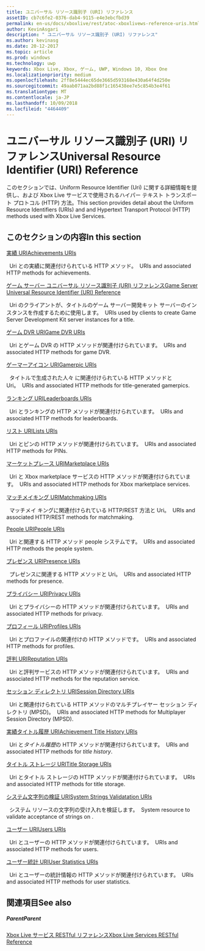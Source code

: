 ```yaml
---
title: ユニバーサル リソース識別子 (URI) リファレンス
assetID: cb7c6fe2-0376-dab4-9115-e4e3ebcfbd39
permalink: en-us/docs/xboxlive/rest/atoc-xboxlivews-reference-uris.html
author: KevinAsgari
description: " ユニバーサル リソース識別子 (URI) リファレンス"
ms.author: kevinasg
ms.date: 20-12-2017
ms.topic: article
ms.prod: windows
ms.technology: uwp
keywords: Xbox Live, Xbox, ゲーム, UWP, Windows 10, Xbox One
ms.localizationpriority: medium
ms.openlocfilehash: 2ff8e5444ec65de3665d593168e430a64f4d250e
ms.sourcegitcommit: 49aab071aa2bd88f1c165438ee7e5c854b3e4f61
ms.translationtype: MT
ms.contentlocale: ja-JP
ms.lasthandoff: 10/09/2018
ms.locfileid: "4464409"
---
```

# <a name="universal-resource-identifier-uri-reference"></a><span data-ttu-id="ccb9d-104">ユニバーサル リソース識別子 (URI) リファレンス</span><span class="sxs-lookup"><span data-stu-id="ccb9d-104">Universal Resource Identifier (URI) Reference</span></span>

<span data-ttu-id="ccb9d-105">このセクションでは、Uniform Resource Identifier (Uri) に関する詳細情報を提供し、および Xbox Live サービスで使用されるハイパー テキスト トランスポート プロトコル (HTTP) 方法。</span><span class="sxs-lookup"><span data-stu-id="ccb9d-105">This section provides detail about the Uniform Resource Identifiers (URIs) and and Hypertext Transport Protocol (HTTP) methods used with Xbox Live Services.</span></span>

<a id="ID4EAB"></a>


## <a name="in-this-section"></a><span data-ttu-id="ccb9d-106">このセクションの内容</span><span class="sxs-lookup"><span data-stu-id="ccb9d-106">In this section</span></span>

[<span data-ttu-id="ccb9d-107">実績 URI</span><span class="sxs-lookup"><span data-stu-id="ccb9d-107">Achievements URIs</span></span>](achievements/atoc-reference-achievementsv2.md)

<span data-ttu-id="ccb9d-108">&nbsp;&nbsp;Uri との実績に関連付けられている HTTP メソッド。</span><span class="sxs-lookup"><span data-stu-id="ccb9d-108">&nbsp;&nbsp;URIs and associated HTTP methods for achievements.</span></span>

[<span data-ttu-id="ccb9d-109">ゲーム サーバー ユニバーサル リソース識別子 (URI) リファレンス</span><span class="sxs-lookup"><span data-stu-id="ccb9d-109">Game Server Universal Resource Identifier (URI) Reference</span></span>](gsdk/atoc-gsdk-uri-reference.md)

<span data-ttu-id="ccb9d-110">&nbsp;&nbsp;Uri のクライアントが、タイトルのゲーム サーバー開発キット サーバーのインスタンスを作成するために使用します。</span><span class="sxs-lookup"><span data-stu-id="ccb9d-110">&nbsp;&nbsp;URIs used by clients to create Game Server Development Kit server instances for a title.</span></span>

[<span data-ttu-id="ccb9d-111">ゲーム DVR URI</span><span class="sxs-lookup"><span data-stu-id="ccb9d-111">Game DVR URIs</span></span>](dvr/atoc-reference-dvr.md)

<span data-ttu-id="ccb9d-112">&nbsp;&nbsp;Uri とゲーム DVR の HTTP メソッドが関連付けられています。</span><span class="sxs-lookup"><span data-stu-id="ccb9d-112">&nbsp;&nbsp;URIs and associated HTTP methods for game DVR.</span></span>

[<span data-ttu-id="ccb9d-113">ゲーマーアイコン URI</span><span class="sxs-lookup"><span data-stu-id="ccb9d-113">Gamerpic URIs</span></span>](gamerpic/atoc-reference-gamerpic.md)

<span data-ttu-id="ccb9d-114">&nbsp;&nbsp;タイトルで生成された人々 に関連付けられている HTTP メソッドと Uri。</span><span class="sxs-lookup"><span data-stu-id="ccb9d-114">&nbsp;&nbsp;URIs and associated HTTP methods for title-generated gamerpics.</span></span>

[<span data-ttu-id="ccb9d-115">ランキング URI</span><span class="sxs-lookup"><span data-stu-id="ccb9d-115">Leaderboards URIs</span></span>](leaderboard/atoc-reference-leaderboard.md)

<span data-ttu-id="ccb9d-116">&nbsp;&nbsp;Uri とランキングの HTTP メソッドが関連付けられています。</span><span class="sxs-lookup"><span data-stu-id="ccb9d-116">&nbsp;&nbsp;URIs and associated HTTP methods for leaderboards.</span></span>

[<span data-ttu-id="ccb9d-117">リスト URI</span><span class="sxs-lookup"><span data-stu-id="ccb9d-117">Lists URIs</span></span>](lists/atoc-reference-lists.md)

<span data-ttu-id="ccb9d-118">&nbsp;&nbsp;Uri とピンの HTTP メソッドが関連付けられています。</span><span class="sxs-lookup"><span data-stu-id="ccb9d-118">&nbsp;&nbsp;URIs and associated HTTP methods for PINs.</span></span>

[<span data-ttu-id="ccb9d-119">マーケットプレース URI</span><span class="sxs-lookup"><span data-stu-id="ccb9d-119">Marketplace URIs</span></span>](marketplace/atoc-reference-marketplace.md)

<span data-ttu-id="ccb9d-120">&nbsp;&nbsp;Uri と Xbox marketplace サービスの HTTP メソッドが関連付けられています。</span><span class="sxs-lookup"><span data-stu-id="ccb9d-120">&nbsp;&nbsp;URIs and associated HTTP methods for Xbox marketplace services.</span></span>

[<span data-ttu-id="ccb9d-121">マッチメイキング URI</span><span class="sxs-lookup"><span data-stu-id="ccb9d-121">Matchmaking URIs</span></span>](matchtickets/atoc-reference-matchtickets.md)

<span data-ttu-id="ccb9d-122">&nbsp;&nbsp;マッチメイ キングに関連付けられている HTTP/REST 方法と Uri。</span><span class="sxs-lookup"><span data-stu-id="ccb9d-122">&nbsp;&nbsp;URIs and associated HTTP/REST methods for matchmaking.</span></span>

[<span data-ttu-id="ccb9d-123">People URI</span><span class="sxs-lookup"><span data-stu-id="ccb9d-123">People URIs</span></span>](people/atoc-reference-people.md)

<span data-ttu-id="ccb9d-124">&nbsp;&nbsp;Uri と関連する HTTP メソッド people システムです。</span><span class="sxs-lookup"><span data-stu-id="ccb9d-124">&nbsp;&nbsp;URIs and associated HTTP methods the people system.</span></span>

[<span data-ttu-id="ccb9d-125">プレゼンス URI</span><span class="sxs-lookup"><span data-stu-id="ccb9d-125">Presence URIs</span></span>](presence/atoc-reference-presence.md)

<span data-ttu-id="ccb9d-126">&nbsp;&nbsp;プレゼンスに関連する HTTP メソッドと Uri。</span><span class="sxs-lookup"><span data-stu-id="ccb9d-126">&nbsp;&nbsp;URIs and associated HTTP methods for presence.</span></span>

[<span data-ttu-id="ccb9d-127">プライバシー URI</span><span class="sxs-lookup"><span data-stu-id="ccb9d-127">Privacy URIs</span></span>](privacy/atoc-reference-privacyv2.md)

<span data-ttu-id="ccb9d-128">&nbsp;&nbsp;Uri とプライバシーの HTTP メソッドが関連付けられています。</span><span class="sxs-lookup"><span data-stu-id="ccb9d-128">&nbsp;&nbsp;URIs and associated HTTP methods for privacy.</span></span>

[<span data-ttu-id="ccb9d-129">プロフィール URI</span><span class="sxs-lookup"><span data-stu-id="ccb9d-129">Profiles URIs</span></span>](profileV2/atoc-reference-profiles.md)

<span data-ttu-id="ccb9d-130">&nbsp;&nbsp;Uri とプロファイルの関連付けの HTTP メソッドです。</span><span class="sxs-lookup"><span data-stu-id="ccb9d-130">&nbsp;&nbsp;URIs and associated HTTP methods for profiles.</span></span>

[<span data-ttu-id="ccb9d-131">評判 URI</span><span class="sxs-lookup"><span data-stu-id="ccb9d-131">Reputation URIs</span></span>](reputation/atoc-reference-reputation.md)

<span data-ttu-id="ccb9d-132">&nbsp;&nbsp;Uri と評判サービスの HTTP メソッドが関連付けられています。</span><span class="sxs-lookup"><span data-stu-id="ccb9d-132">&nbsp;&nbsp;URIs and associated HTTP methods for the reputation service.</span></span>

[<span data-ttu-id="ccb9d-133">セッション ディレクトリ URI</span><span class="sxs-lookup"><span data-stu-id="ccb9d-133">Session Directory URIs</span></span>](sessiondirectory/atoc-reference-sessiondirectory.md)

<span data-ttu-id="ccb9d-134">&nbsp;&nbsp;Uri と関連付けられている HTTP メソッドのマルチプレイヤー セッション ディレクトリ (MPSD)。</span><span class="sxs-lookup"><span data-stu-id="ccb9d-134">&nbsp;&nbsp;URIs and associated HTTP methods for Multiplayer Session Directory (MPSD).</span></span>

[<span data-ttu-id="ccb9d-135">実績タイトル履歴 URI</span><span class="sxs-lookup"><span data-stu-id="ccb9d-135">Achievement Title History URIs</span></span>](titlehistory/atoc-reference-titlehistoryv2.md)

<span data-ttu-id="ccb9d-136">&nbsp;&nbsp;Uri と*タイトル履歴*の HTTP メソッドが関連付けられています。</span><span class="sxs-lookup"><span data-stu-id="ccb9d-136">&nbsp;&nbsp;URIs and associated HTTP methods for *title history*.</span></span>

[<span data-ttu-id="ccb9d-137">タイトル ストレージ URI</span><span class="sxs-lookup"><span data-stu-id="ccb9d-137">Title Storage URIs</span></span>](storage/atoc-reference-storagev2.md)

<span data-ttu-id="ccb9d-138">&nbsp;&nbsp;Uri とタイトル ストレージの HTTP メソッドが関連付けられています。</span><span class="sxs-lookup"><span data-stu-id="ccb9d-138">&nbsp;&nbsp;URIs and associated HTTP methods for title storage.</span></span>

[<span data-ttu-id="ccb9d-139">システム文字列の検証 URI</span><span class="sxs-lookup"><span data-stu-id="ccb9d-139">System Strings Validatation URIs</span></span>](stringserver/atoc-reference-systemstringsvalidate.md)

<span data-ttu-id="ccb9d-140">&nbsp;&nbsp;システム リソースの文字列の受け入れを検証します。</span><span class="sxs-lookup"><span data-stu-id="ccb9d-140">&nbsp;&nbsp;System resource to validate acceptance of strings on .</span></span>

[<span data-ttu-id="ccb9d-141">ユーザー URI</span><span class="sxs-lookup"><span data-stu-id="ccb9d-141">Users URIs</span></span>](users/atoc-reference-users.md)

<span data-ttu-id="ccb9d-142">&nbsp;&nbsp;Uri とユーザーの HTTP メソッドが関連付けられています。</span><span class="sxs-lookup"><span data-stu-id="ccb9d-142">&nbsp;&nbsp;URIs and associated HTTP methods for users.</span></span>

[<span data-ttu-id="ccb9d-143">ユーザー統計 URI</span><span class="sxs-lookup"><span data-stu-id="ccb9d-143">User Statistics URIs</span></span>](userstats/atoc-reference-userstats.md)

<span data-ttu-id="ccb9d-144">&nbsp;&nbsp;Uri とユーザーの統計情報の HTTP メソッドが関連付けられています。</span><span class="sxs-lookup"><span data-stu-id="ccb9d-144">&nbsp;&nbsp;URIs and associated HTTP methods for user statistics.</span></span>

<a id="ID4E5C"></a>


## <a name="see-also"></a><span data-ttu-id="ccb9d-145">関連項目</span><span class="sxs-lookup"><span data-stu-id="ccb9d-145">See also</span></span>

<a id="ID4EAD"></a>


##### <a name="parent"></a><span data-ttu-id="ccb9d-146">Parent</span><span class="sxs-lookup"><span data-stu-id="ccb9d-146">Parent</span></span>

[<span data-ttu-id="ccb9d-147">Xbox Live サービス RESTful リファレンス</span><span class="sxs-lookup"><span data-stu-id="ccb9d-147">Xbox Live Services RESTful Reference</span></span>](../atoc-xboxlivews-reference.md)

